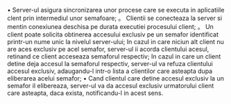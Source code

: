 • Server-ul asigura sincronizarea unor procese care se executa in aplicatiile clent prin intermediul unor semafoare;
。 Clientii se conecteaza la server si mentin conexiunea deschisa pe durata executiei procesului client; 
。 Un client poate solicita obtinerea accesului exclusiv pe un semafor identificat printr-un nume unic la nivelul server-ului; In cazul in care niciun alt client nu are aces exclusiv pe acel semafor, server-ul ii acorda clientului acesul, retinand ce client acceseaza semaforul respectiv; In cazul in care un client detine deja accesul la semaforul respectiv, server-ul va refuza clientului accesul exclusiv, adaugandu-l intr-o lista a clientilor care asteapta dupa eliberarea acelui semafor; 
• Cand clientul care detine accesul exclusiv la un semafor il elibereaza, server-ul va da accesul exclusiv urmatorului client care asteapta, daca exista, notificandu-l in acest sens.
